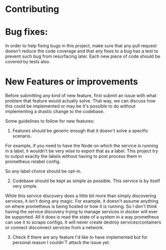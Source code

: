 Contributing
============

Bug fixes:
==========

In order to help fixing bugs in this project, make sure that any pull request doesn't reduce the code coverage
and that any fixes to a bug has a test to prevent such bug from resurfacing later. Each new piece of code should
be covered by tests also.

New Features or improvements
============================

Before submitting any kind of new feature, first submit an issue with what problem that feature would actually
solve. That way, we can discuss how this could be implemented or may be it's possible to do without implementing
a drastic change to the codebase. 

Some guidelines to follow for new features:


1. Features should be generic enough that it doesn't solve a specific scenario.

For example, if you need to have the Node on which the service is running in a label, it wouldn't be
very wise to export that as a label. This project try to output exactly the labels without having to
post process them in prometheus relabel config. 

So any label choice should be opt-in.

2. Codebase should be kept as simple as possible. This service is by itself very simple.

While this service discovery does a little bit more than simply discovering services, it isn't doing any magic.
For example, it doesn't assume anything on where prometheus is being hosted or how it is running. So I don't think
having the service discovery trying to manage services in docker will ever be supported. All it does is read the state
of a system in a way prometheus can use it to scrape configs. It will never create destroy services/containers or connect
disconnect services from a network. 

3. Check if there are any feature I'd like to have implemented but for personal reason I couldn'T attack the issue yet. 
